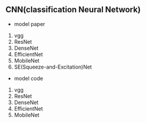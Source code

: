 ## CNN(classification Neural Network)

- model paper
1. vgg
2. ResNet
3. DenseNet
4. EfficientNet
5. MobileNet
6. SE(Squeeze-and-Excitation)Net

- model code
1. vgg
2. ResNet
3. DenseNet
4. EfficientNet
5. MobileNet
